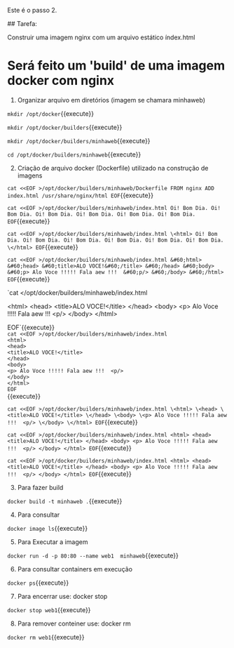 Este é o passo 2.

## Tarefa:

Construir uma imagem nginx com um arquivo estático índex.html

# Será feito um 'build' de uma imagem docker com nginx

1) Organizar arquivo em diretórios (imagem se chamara minhaweb)

`mkdir /opt/docker`{{execute}}

`mkdir /opt/docker/builders`{{execute}}

`mkdir /opt/docker/builders/minhaweb`{{execute}}

`cd /opt/docker/builders/minhaweb`{{execute}}


2) Criação de arquivo docker (Dockerfile) utilizado na construção de imagens



`cat <<EOF >/opt/docker/builders/minhaweb/Dockerfile
FROM nginx
ADD index.html /usr/share/nginx/html
EOF`{{execute}}



`cat <<EOF >/opt/docker/builders/minhaweb/index.html
Oi! Bom Dia.
Oi! Bom Dia.
Oi! Bom Dia.
Oi! Bom Dia.
Oi! Bom Dia.
Oi! Bom Dia.
EOF`{{execute}}





`cat <<EOF >/opt/docker/builders/minhaweb/index.html
\<html>
Oi! Bom Dia.
Oi! Bom Dia.
Oi! Bom Dia.
Oi! Bom Dia.
Oi! Bom Dia.
Oi! Bom Dia.
\</html>
EOF`{{execute}}



`cat <<EOF >/opt/docker/builders/minhaweb/index.html
&#60;html>
&#60;head>
&#60;title>ALO VOCE!&#60;/title>
&#60;/head>
&#60;body>
&#60;p> Alo Voce !!!!! Fala aew !!!  &#60;p/>
&#60;/body>
&#60;/html>
EOF`{{execute}}



`cat <<EOF >/opt/docker/builders/minhaweb/index.html
<p>
&#60;html&#62;
&#60;head&#62;
&#60;title&#62;ALO VOCE!&#60;/title&#62;
&#60;/head&#62;
&#60;body&#62;
&#60;p&#62; Alo Voce !!!!! Fala aew !!!  &#60;p/&#62;
&#60;/body&#62;
&#60;/html&#62;
</p>
EOF`{{execute}}


<code>
cat &#60&#60EOF &#62;/opt/docker/builders/minhaweb/index.html
&#60;html&#62;
&#60;head&#62;
&#60;title&#62;ALO VOCE!&#60;/title&#62;
&#60;/head&#62;
&#60;body&#62;
&#60;p&#62; Alo Voce !!!!! Fala aew !!!  &#60;p/&#62;
&#60;/body&#62;
&#60;/html&#62;
EOF
</code>{{execute}}



`cat <<EOF >/opt/docker/builders/minhaweb/index.html
\<html>
\<head>
\<title>ALO VOCE!</title>
\</head>
\<body>
\<p> Alo Voce !!!!! Fala aew !!!  <p/>
\</body>
\</html>
EOF`{{execute}}



`cat <<EOF >/opt/docker/builders/minhaweb/index.html
    <html>
    <head>
    <title>ALO VOCE!</title>
    </head>
    <body>
    <p> Alo Voce !!!!! Fala aew !!!  <p/>
    </body>
    </html>
EOF`{{execute}}



`
cat <<EOF >/opt/docker/builders/minhaweb/index.html
    <html>
    <head>
    <title>ALO VOCE!</title>
    </head>
    <body>
    <p> Alo Voce !!!!! Fala aew !!!  <p/>
    </body>
    </html>
EOF
`{{execute}}



3) Para fazer build

`docker build -t minhaweb .`{{execute}}

4) Para consultar

`docker image ls`{{execute}}

5) Para Executar a imagem

`docker run -d -p 80:80 --name web1  minhaweb`{{execute}}

6) Para consultar containers em execução

`docker ps`{{execute}}

7) Para encerrar use: docker stop <nome do container>

`docker stop web1`{{execute}}

8) Para remover conteiner use: docker rm <nome do container>

`docker rm web1`{{execute}}



